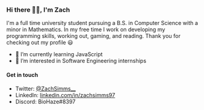 ### Hi there 👋🏾, I'm Zach

I'm a full time university student pursuing a B.S. in Computer Science with a minor in Mathematics. In my free time I work on developing my programming skills, working out, gaming, and reading. Thank you for checking out my profile :smiley:

- 🌱 I’m currently learning JavaScript
- 🔭 I’m interested in Software Engineering internships

#### Get in touch
 - Twitter: [@ZachSimms__](https://twitter.com/zachsimms__)
 - LinkedIn: [linkedin.com/in/zachsimms97](https://www.linkedin.com/in/zachsimms97/)
 - Discord: BioHaze#8397

<!--
**ZachSimms/ZachSimms** is a ✨ _special_ ✨ repository because its `README.md` (this file) appears on your GitHub profile.

Here are some ideas to get you started:

- 🔭 I’m currently working on ...
- 🌱 I’m currently learning ...
- 👯 I’m looking to collaborate on ...
- 🤔 I’m looking for help with ...
- 💬 Ask me about ...
- 📫 How to reach me: ...
- 😄 Pronouns: ...
- ⚡ Fun fact: ...
-->
